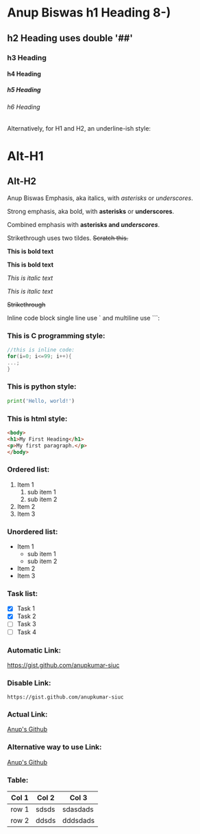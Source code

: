 # Anup Biswas h1 Heading 8-)<br/>
## h2 Heading uses double '##'
### h3 Heading
#### h4 Heading
##### h5 Heading
###### h6 Heading <br/>
Alternatively, for H1 and H2, an underline-ish style:

Alt-H1
======

Alt-H2
------
Anup Biswas 
Emphasis, aka italics, with *asterisks* or _underscores_.  

Strong emphasis, aka bold, with **asterisks** or __underscores__.  

Combined emphasis with **asterisks and _underscores_**.

Strikethrough uses two tildes. ~~Scratch this.~~

**This is bold text**

__This is bold text__

*This is italic text*

_This is italic text_

~~Strikethrough~~

Inline code block single line use ` and multiline use ```: <br/>

### This is C programming style:
```C
//this is inline code: 
for(i=0; i<=99; i++){ 
...;
}
```

### This is python style:
```python
print('Hello, world!')
```

### This is html style:
```html
<body>
<h1>My First Heading</h1>
<p>My first paragraph.</p>
</body>
```

### Ordered list:
1. Item 1
   1. sub item 1
   2. sub item 2
3. Item 2
4. Item 3

### Unordered list:
- Item 1
   - sub item 1
   - sub item 2
- Item 2
- Item 3

### Task list:
- [x] Task 1
- [x] Task 2
- [ ] Task 3
- [ ] Task 4

### Automatic Link:
https://gist.github.com/anupkumar-siuc

### Disable Link:
`https://gist.github.com/anupkumar-siuc`

### Actual Link:
[Anup's Github](https://gist.github.com/anupkumar-siuc)

### Alternative way to use Link:
[Anup's Github](Anups_Github_link)

<!--all links-->
[Anups_Github_link]: https://gist.github.com/anupkumar-siuc

### Table:
| Col 1 | Col 2 | Col 3 |
| -------- | ------- | -------- |
| row 1 | sdsds | sdasdads |
| row 2 | ddsds | dddsdads |



